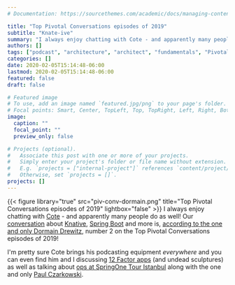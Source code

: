 ```yaml
---
# Documentation: https://sourcethemes.com/academic/docs/managing-content/

title: "Top Pivotal Conversations episodes of 2019"
subtitle: "Knate-ive"
summary: "I always enjoy chatting with Cote - and apparently many people do as well!"
authors: []
tags: ["podcast", "architecture", "architect", "fundamentals", "Pivotal", "cloud-native", "knative", "functions", "culture"]
categories: []
date: 2020-02-05T15:14:48-06:00
lastmod: 2020-02-05T15:14:48-06:00
featured: false
draft: false

# Featured image
# To use, add an image named `featured.jpg/png` to your page's folder.
# Focal points: Smart, Center, TopLeft, Top, TopRight, Left, Right, BottomLeft, Bottom, BottomRight.
image:
  caption: ""
  focal_point: ""
  preview_only: false

# Projects (optional).
#   Associate this post with one or more of your projects.
#   Simply enter your project's folder or file name without extension.
#   E.g. `projects = ["internal-project"]` references `content/project/deep-learning/index.md`.
#   Otherwise, set `projects = []`.
projects: []
---
```

{{< figure library="true" src="piv-conv-dormain.png" title="Top Pivotal Conversations episodes of 2019" lightbox="false" >}}
I always enjoy chatting with [Cote](https://cote.io) - and apparently many people do as well! Our [conversation](https://soundcloud.com/pivotalconversations/knate-ive) about [Knative](https://pivotal.io/knative), [Spring Boot](https://spring.io/projects/spring-boot) and more is, [according to the one and only Dormain Drewitz](https://twitter.com/DormainDrewitz/status/1223313491156557824), number 2 on the Top Pivotal Conversations episodes of 2019!

I'm pretty sure Cote brings his podcasting equipment _everywhere_ and you can even find him and I discussing [12 Factor apps](/publication/pivotal-convo-98/) (and undead sculptures) as well as talking about [ops at SpringOne Tour Istanbul](/publication/piv-conv-istanbul-pod/) along with the one and only [Paul Czarkowski](https://twitter.com/pczarkowski).
